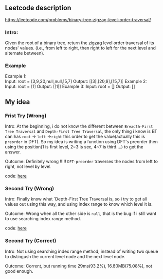 
## Leetcode description
https://leetcode.com/problems/binary-tree-zigzag-level-order-traversal/

### Intro:
Given the root of a binary tree, return the zigzag level order traversal of its nodes' values. (i.e., from left to right, then right to left for the next level and alternate between).

### Example
Example 1:  
    Input: root = [3,9,20,null,null,15,7]
    Output: [[3],[20,9],[15,7]]
Example 2:
    Input: root = [1]
    Output: [[1]]
Example 3:
    Input: root = []
    Output: []
 
## My idea

### Frist Try (Wrong)
Intro: At the beginning, i do not know the different between `Breadth-First Tree Traversal` and `Depth-First Tree Traversal`, 
the only thing i know is BT can has  `root` -> `left` ->`right` this order to get the value(actually this is `preorder` in DFT).
So my idea is writing a function using DFT's preorder then using the position(1 is first level, 2~3 is sec, 4~7 is third....) to get the answer. 

Outcome: Definitely wrong !!!!! `DFT-preorder` traverses the nodes from left to right, not level by level.

code: [here](1.py)

### Second Try (Wrong)
Intro: Finally know what `Depth-First Tree Traversal is, so i try to get all values out using this way, and using index range to know which level it is.

Outcome: Wrong when all the other side is `null`, that is the bug if i still want to use searching index range method.

code: [here](2.py)

### Second Try (Correct)
Intro: Not using searching index range method, instead of writing two queue to distingush the current level node and the next level node.

Outcome: Corrent, but running time 29ms(93.2%), 16.80MB(75.08%), not good enough.



